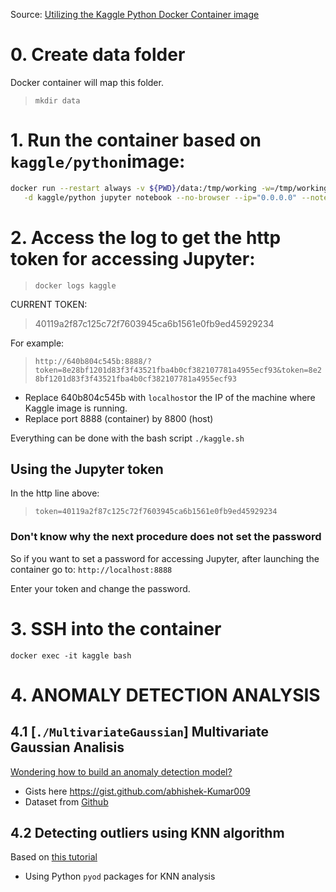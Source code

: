 
Source: [Utilizing the Kaggle Python Docker Container image](https://github.com/stefan-bergstein/Utilizing-the-Kaggle-Python-Docker-Container-image)

# 0. Create data folder
Docker container will map this folder.
>`mkdir data`

# 1. Run the container based on `kaggle/python`image:
```bash
docker run --restart always -v ${PWD}/data:/tmp/working -w=/tmp/working -p 8800:8888 --name kaggle \
   -d kaggle/python jupyter notebook --no-browser --ip="0.0.0.0" --notebook-dir=/tmp/working --allow-root
```

# 2. Access the log to get the http token for accessing Jupyter:
>`docker logs kaggle`

CURRENT TOKEN:
> 40119a2f87c125c72f7603945ca6b1561e0fb9ed45929234

For example:
>`http://640b804c545b:8888/?token=8e28bf1201d83f3f43521fba4b0cf382107781a4955ecf93&token=8e28bf1201d83f3f43521fba4b0cf382107781a4955ecf93`

- Replace 640b804c545b with `localhost`or the IP of the machine where Kaggle image is running.
- Replace port 8888 (container) by 8800 (host)

Everything can be done with the bash script `./kaggle.sh`

## Using the Jupyter token
In the http line above:
>`token=40119a2f87c125c72f7603945ca6b1561e0fb9ed45929234`

### Don't know why the next procedure does not set the password
So if you want to set a password for accessing Jupyter, after launching the container go to:
`http://localhost:8888`

Enter your token and change the password.

# 3. SSH into the container
`docker exec -it kaggle bash`

# 4. ANOMALY DETECTION ANALYSIS
## 4.1 [`./MultivariateGaussian`] Multivariate Gaussian Analisis
[Wondering how to build an anomaly detection model?](https://towardsdatascience.com/wondering-how-to-build-an-anomaly-detection-model-87d28e50309)

- Gists here https://gist.github.com/abhishek-Kumar009 
- Dataset from [Github](https://github.com/abhishek-Kumar009/Machine-Learning/tree/master/AnomalyDetectionScratch)

## 4.2 Detecting outliers using KNN algorithm
Based on [this tutorial](https://www.geeksforgeeks.org/machine-learning-for-anomaly-detection/)
 - Using Python `pyod` packages for KNN analysis